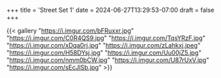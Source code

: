 +++
title = 'Street Set 1'
date = 2024-06-27T13:29:53-07:00
draft = false
+++

{{< gallery "https://i.imgur.com/bFRuxxr.jpg" "https://i.imgur.com/C0R4QS9.jpg" "https://i.imgur.com/TqsYRzF.jpg" "https://i.imgur.com/xDqa0rj.jpg" "https://i.imgur.com/zLahkxj.jpeg" "https://i.imgur.com/H58DYsj.jpg" "https://i.imgur.com/Uu00jZ5.jpg" "https://i.imgur.com/nmm0bCW.jpg" "https://i.imgur.com/U87rUxV.jpg" "https://i.imgur.com/sEcJlSb.jpg" >}}


